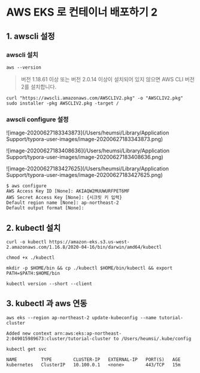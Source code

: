 # AWS EKS 로 컨테이너 배포하기 2



## 1. awscli 설정

### awscli 설치

```
aws --version
```

> 버전 1.18.61 이상 또는 버전 2.0.14 이상이 설치되어 있지 않으면 AWS CLI 버전 2를 설치합니다.



```
curl "https://awscli.amazonaws.com/AWSCLIV2.pkg" -o "AWSCLIV2.pkg"
sudo installer -pkg AWSCLIV2.pkg -target /
```



### awscli configure 설정

![image-20200627183343873](/Users/heumsi/Library/Application Support/typora-user-images/image-20200627183343873.png)







![image-20200627183408636](/Users/heumsi/Library/Application Support/typora-user-images/image-20200627183408636.png)







![image-20200627183427625](/Users/heumsi/Library/Application Support/typora-user-images/image-20200627183427625.png)



```
$ aws configure
AWS Access Key ID [None]: AKIAQW2MUUWURFPET6MF
AWS Secret Access Key [None]: {시크릿 키 입력}
Default region name [None]: ap-northeast-2
Default output format [None]: 
```





## 2. kubectl 설치

```
curl -o kubectl https://amazon-eks.s3.us-west-2.amazonaws.com/1.16.8/2020-04-16/bin/darwin/amd64/kubectl
```

```
chmod +x ./kubectl
```

```
mkdir -p $HOME/bin && cp ./kubectl $HOME/bin/kubectl && export PATH=$PATH:$HOME/bin
```

```
kubectl version --short --client
```





## 3. kubectl 과 aws 연동

```
aws eks --region ap-northeast-2 update-kubeconfig --name tutorial-cluster
```

```
Added new context arn:aws:eks:ap-northeast-2:049015989673:cluster/tutorial-cluster to /Users/heumsi/.kube/config
```



```
kubectl get svc
```

```
NAME         TYPE        CLUSTER-IP   EXTERNAL-IP   PORT(S)   AGE
kubernetes   ClusterIP   10.100.0.1   <none>        443/TCP   15m
```

